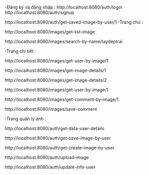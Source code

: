 <!-- getuser -->

-Đăng ký và đăng nhập :
http://localhost:8080/auth/login
http://localhost:8080/auth/signup

<!-- get saver image by userID -->

http://localhost:8080/auth/get-saved-image-by-user/1
-Trang chủ :

<!-- get list image  -->

http://localhost:8080/images/get-list-image

 <!-- GET tìm kiếm danh sách ảnh theo tên -->

http://localhost:8080/images/search-by-name/taydeptrai

<!-- getuser -->

-Trang chi tiết :

<!-- + GET thông tin ảnh và người tạo ảnh bằng id ảnh -->

http://localhost:8080/images/get-user-by-image/1

http://localhost:8080/images/get-image-details/1

<!-- GET thông tin bình luận theo id ảnh. -->

<!-- get image detail by imageID -->

http://localhost:8080/images/get-image-details/2

<!-- get info user  detail by imageID -->

http://localhost:8080/images/get-user-by-image/1

<!-- + GET thông tin bình luận theo id ảnh. -->

http://localhost:8080/images/get-comment-by-image/1

<!-- + GET thông tin đã lưu hình này chưa theo id ảnh (dùng để kiểm tra ảnh đã lưu hay chưa ở nút Save). -->

<!-- + POST để lưu thông tin bình luận của người dùng với hình ảnh -->

http://localhost:8080/images/save-comment

-Trang quản lý ảnh :

http://localhost:8080/auth/get-data-user-details

http://localhost:8080/auth/get-save-image-by-user

http://localhost:8080/auth/get-create-image-by-user

<!-- upload hinh ah user -->

http://localhost:8080/auth/upload-image

<!-- cap nhap thong tin user -->

http://localhost:8080/auth/update-info-user

